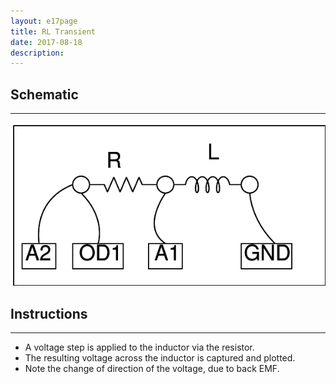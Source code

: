 ```yaml
---
layout: e17page
title: RL Transient
date: 2017-08-18
description: 
---
```


## Schematic
___

![](images/schematics/RLtransient.png)

## Instructions
___
- A voltage step is applied to the inductor via the resistor.
- The resulting voltage across the inductor is captured and plotted.
- Note the change of direction of the voltage, due to back EMF.
